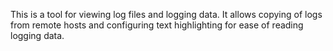 This is a tool for viewing log files and logging data. It allows copying of logs from remote hosts and configuring text highlighting for ease of reading logging data.  
